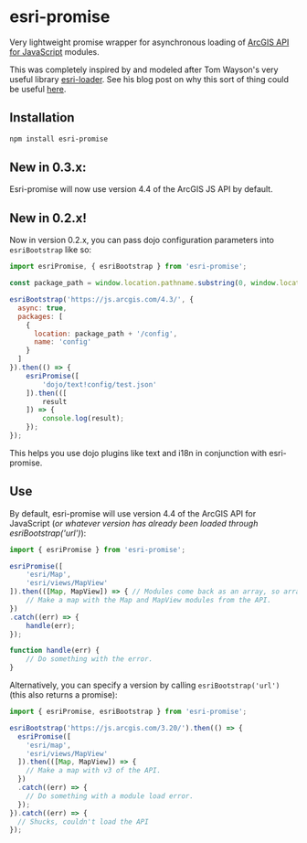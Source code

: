# esri-promise
Very lightweight promise wrapper for asynchronous loading of [ArcGIS API for JavaScript](https://developers.arcgis.com/javascript/) modules.

This was completely inspired by and modeled after Tom Wayson's very useful library [esri-loader](https://www.npmjs.com/package/esri-loader). See his blog post on why this sort of thing could be useful [here](http://tomwayson.com/2016/11/27/using-the-arcgis-api-for-javascript-in-applications-built-with-webpack/).

## Installation

```bash
npm install esri-promise
```

## New in 0.3.x:

Esri-promise will now use version 4.4 of the ArcGIS JS API by default.

## New in 0.2.x!

Now in version 0.2.x, you can pass dojo configuration parameters into `esriBootstrap` like so:

```js
import esriPromise, { esriBootstrap } from 'esri-promise';

const package_path = window.location.pathname.substring(0, window.location.pathname.lastIndexOf('/'));

esriBootstrap('https://js.arcgis.com/4.3/', {
  async: true,
  packages: [
    {
      location: package_path + '/config',
      name: 'config'
    }
  ]
}).then(() => {
    esriPromise([
        'dojo/text!config/test.json'
    ]).then(([
        result
    ]) => {
        console.log(result);
    });
});

```

This helps you use dojo plugins like text and i18n in conjunction with esri-promise.

## Use

By default, esri-promise will use version 4.4 of the ArcGIS API for JavaScript (*or whatever version has already been loaded through esriBootstrap('url')*):

```js
import { esriPromise } from 'esri-promise';

esriPromise([
    'esri/Map',
    'esri/views/MapView'
]).then(([Map, MapView]) => { // Modules come back as an array, so array destructuring is convenient here.
    // Make a map with the Map and MapView modules from the API.
})
.catch((err) => {
    handle(err);
});

function handle(err) {
    // Do something with the error.
}
```

Alternatively, you can specify a version by calling `esriBootstrap('url')` (this also returns a promise):

```js
import { esriPromise, esriBootstrap } from 'esri-promise';

esriBootstrap('https://js.arcgis.com/3.20/').then(() => {
  esriPromise([
    'esri/map',
    'esri/views/MapView'
  ]).then(([Map, MapView]) => {
    // Make a map with v3 of the API.
  })
  .catch((err) => {
    // Do something with a module load error.
  });
}).catch((err) => {
  // Shucks, couldn't load the API
});
```